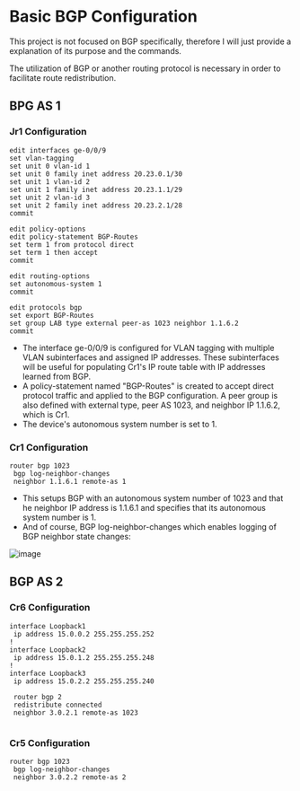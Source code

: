 # Basic BGP Configuration

This project is not focused on BGP specifically, therefore I will just provide a explanation of its purpose and the commands.

The utilization of BGP or another routing protocol is necessary in order to facilitate route redistribution.

## BPG AS 1
### Jr1 Configuration

```commandline
edit interfaces ge-0/0/9
set vlan-tagging
set unit 0 vlan-id 1
set unit 0 family inet address 20.23.0.1/30
set unit 1 vlan-id 2
set unit 1 family inet address 20.23.1.1/29
set unit 2 vlan-id 3
set unit 2 family inet address 20.23.2.1/28
commit

edit policy-options
edit policy-statement BGP-Routes
set term 1 from protocol direct
set term 1 then accept
commit

edit routing-options
set autonomous-system 1
commit

edit protocols bgp
set export BGP-Routes
set group LAB type external peer-as 1023 neighbor 1.1.6.2
commit
```

- The interface ge-0/0/9 is configured for VLAN tagging with multiple VLAN subinterfaces and assigned IP addresses. These subinterfaces will be useful for populating Cr1's IP route table with IP addresses learned from BGP.
- A policy-statement named "BGP-Routes" is created to accept direct protocol traffic and applied to the BGP configuration. A peer group is also defined with external type, peer AS 1023, and neighbor IP 1.1.6.2, which is Cr1.
- The device's autonomous system number is set to 1.

### Cr1 Configuration

```commandline
router bgp 1023
 bgp log-neighbor-changes
 neighbor 1.1.6.1 remote-as 1
```
- This setups BGP with an autonomous system number of 1023 and that he neighbor IP address is 1.1.6.1 and specifies that its autonomous system number is 1.
- And of course, BGP log-neighbor-changes which enables logging of BGP neighbor state changes:

![image](https://user-images.githubusercontent.com/118945715/215349897-d393dfbe-33b7-4740-b436-857ed22ae106.png)




## BGP AS 2
### Cr6 Configuration
```commandline
interface Loopback1
 ip address 15.0.0.2 255.255.255.252
!
interface Loopback2
 ip address 15.0.1.2 255.255.255.248
!         
interface Loopback3
 ip address 15.0.2.2 255.255.255.240
 
 router bgp 2
 redistribute connected
 neighbor 3.0.2.1 remote-as 1023
 
```

### Cr5 Configuration

```commandline
router bgp 1023
 bgp log-neighbor-changes
 neighbor 3.0.2.2 remote-as 2
 
```
